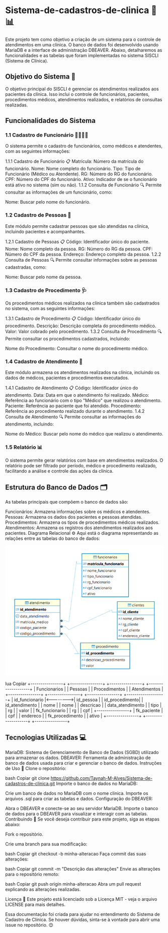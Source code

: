 # Sistema-de-cadastros-de-clinica 🏥📊

Este projeto tem como objetivo a criação de um sistema para o controle de atendimentos em uma clínica. O banco de dados foi desenvolvido usando MariaDB e a interface de administração DBEAVER. Abaixo, detalharemos as funcionalidades e as tabelas que foram implementadas no sistema SISCLI (Sistema de Clínica).

## Objetivo do Sistema 🎯
O objetivo principal do SISCLI é gerenciar os atendimentos realizados aos pacientes da clínica. Isso inclui o controle de funcionários, pacientes, procedimentos médicos, atendimentos realizados, e relatórios de consultas realizadas.

## Funcionalidades do Sistema
### 1.1 Cadastro de Funcionário 👩‍⚕️👨‍⚕️
O sistema permite o cadastro de funcionários, como médicos e atendentes, com as seguintes informações:

 1.1.1 Cadastro de Funcionário 📋
Matrícula: Número da matrícula do funcionário.
Nome: Nome completo do funcionário.
Tipo: Tipo de Funcionário (Médico ou Atendente).
RG: Número do RG do funcionário.
CPF: Número do CPF do funcionário.
Ativo: Indicador de se o funcionário está ativo no sistema (sim ou não).
1.1.2 Consulta de Funcionário 🔍
Permite consultar as informações de um funcionário, como:

Nome: Buscar pelo nome do funcionário.
### 1.2 Cadastro de Pessoas 👥
Este módulo permite cadastrar pessoas que são atendidas na clínica, incluindo pacientes e acompanhantes.

1.2.1 Cadastro de Pessoas 📋
Código: Identificador único do paciente.
Nome: Nome completo da pessoa.
RG: Número do RG da pessoa.
CPF: Número do CPF da pessoa.
Endereço: Endereço completo da pessoa.
1.2.2 Consulta de Pessoas 🔍
Permite consultar informações sobre as pessoas cadastradas, como:

Nome: Buscar pelo nome da pessoa.
### 1.3 Cadastro de Procedimento 🩺
Os procedimentos médicos realizados na clínica também são cadastrados no sistema, com as seguintes informações:

1.3.1 Cadastro de Procedimento 📋
Código: Identificador único do procedimento.
Descrição: Descrição completa do procedimento médico.
Valor: Valor cobrado pelo procedimento.
1.3.2 Consulta de Procedimento 🔍
Permite consultar os procedimentos cadastrados, incluindo:

Nome do Procedimento: Consultar o nome do procedimento médico.
### 1.4 Cadastro de Atendimento 💉
Este módulo armazena os atendimentos realizados na clínica, incluindo os dados de médicos, pacientes e procedimentos executados.

1.4.1 Cadastro de Atendimento 📋
Código: Identificador único do atendimento.
Data: Data em que o atendimento foi realizado.
Médico: Referência ao funcionário com o tipo "Médico" que realizou o atendimento.
Paciente: Referência ao paciente que foi atendido.
Procedimento: Referência ao procedimento realizado durante o atendimento.
1.4.2 Consulta de Atendimento 🔍
Permite consultar as informações do atendimento, incluindo:

Nome do Médico: Buscar pelo nome do médico que realizou o atendimento.
### 1.5 Relatório 📊
O sistema permite gerar relatórios com base em atendimentos realizados. O relatório pode ser filtrado por período, médico e procedimento realizado, facilitando a análise e controle das ações da clínica.

## Estrutura do Banco de Dados 🗂️
As tabelas principais que compõem o banco de dados são:

Funcionários: Armazena informações sobre os médicos e atendentes.
Pessoas: Armazena os dados dos pacientes e pessoas atendidas.
Procedimentos: Armazena os tipos de procedimentos médicos realizados.
Atendimentos: Armazena os registros dos atendimentos realizados aos pacientes.
Diagrama Relacional ⚙️
Aqui está o diagrama representando as relações entre as tabelas do banco de dados:

![Diagrama do Banco de Dados](Diagrama_banco_de_dados.png)

lua
Copiar
+----------------+          +----------------+          +----------------+           +-------------------+
| Funcionarios   |          | Pessoas        |          | Procedimentos  |           | Atendimentos      |
+----------------+          +----------------+          +----------------+           +-------------------+
| id_funcionario |<-------->| id_pessoa      |          | id_procedimento|           | id_atendimento    |
| nome           |          | nome           |          | descricao      |           | data_atendimento  |
| tipo           |          | rg             |          | valor          |           | fk_funcionario    |
| rg             |          | cpf            |          +----------------+           | fk_paciente       |
| cpf            |          | endereco       |                                      | fk_procedimento   |
| ativo          |          +----------------+                                      +-------------------+
+----------------+                                                                 
## Tecnologias Utilizadas 💻
MariaDB: Sistema de Gerenciamento de Banco de Dados (SGBD) utilizado para armazenar os dados.
DBEAVER: Ferramenta de administração de banco de dados usada para criar e gerenciar o banco de dados.
Instruções de Uso 📄
Clone o repositório:

bash
Copiar
git clone https://github.com/Taynah-M-Alves/Sistema-de-cadastros-de-clinica.git
Importe o banco de dados no MariaDB:

Crie um banco de dados no MariaDB com o nome clinica.
Importe os arquivos .sql para criar as tabelas e dados.
Configuração do DBEAVER:

Abra o DBEAVER e conecte-se ao seu servidor MariaDB.
Importe o banco de dados para o DBEAVER para visualizar e interagir com as tabelas.
Contribuindo 🤝
Se você deseja contribuir para este projeto, siga as etapas abaixo:

Fork o repositório.

Crie uma branch para sua modificação:

bash
Copiar
git checkout -b minha-alteracao
Faça commit das suas alterações:

bash
Copiar
git commit -m "Descrição das alterações"
Envie as alterações para o repositório remoto:

bash
Copiar
git push origin minha-alteracao
Abra um pull request explicando as alterações realizadas.

Licença 📜
Este projeto está licenciado sob a Licença MIT - veja o arquivo LICENSE para mais detalhes.

Essa documentação foi criada para ajudar no entendimento do Sistema de Cadastro de Clínica. Se houver dúvidas, sinta-se à vontade para abrir uma issue no repositório. 😊
